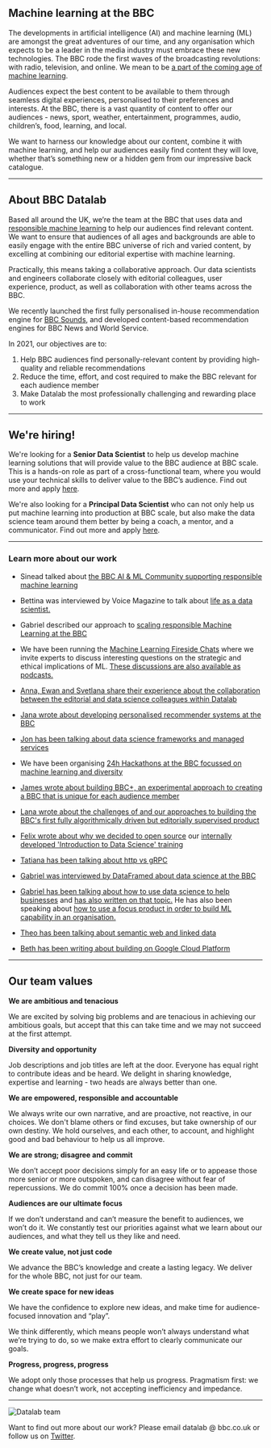 ## Machine learning at the BBC
The developments in artificial intelligence (AI) and machine learning (ML) are amongst the great adventures of our time, and any organisation which expects to be a leader in the media industry must embrace these new technologies. The BBC rode the first waves of the broadcasting revolutions: with radio, television, and online. We mean to be [a part of the coming age of machine learning](https://www.bbc.co.uk/blogs/internet/entries/b2106d78-762c-403a-901a-2e34894c3ac1).

Audiences expect the best content to be available to them through seamless digital experiences, personalised to their preferences and interests. At the BBC, there is a vast quantity of content to offer our audiences - news, sport, weather, entertainment, programmes, audio, children’s, food, learning, and local. 

We want to harness our knowledge about our content, combine it with machine learning, and help our audiences easily find content they will love, whether that’s something new or a hidden gem from our impressive back catalogue.

---

## About BBC Datalab

Based all around the UK, we’re the team at the BBC that uses data and [responsible machine learning](https://www.bbc.co.uk/blogs/internet/entries/4a31d36d-fd0c-4401-b464-d249376aafd1) to help our audiences find relevant content. We want to ensure that audiences of all ages and backgrounds are able to easily engage with the entire BBC universe of rich and varied content, by excelling at combining our editorial expertise with machine learning. 

Practically, this means taking a collaborative approach. Our data scientists and engineers collaborate closely with editorial colleagues, user experience, product, as well as collaboration with other teams across the BBC.

We recently launched the first fully personalised in-house recommendation engine for [BBC Sounds](https://www.bbc.co.uk/sounds), and developed content-based recommendation engines for BBC News and World Service.


In 2021, our objectives are to:

1. Help BBC audiences find personally-relevant content by providing high-quality and reliable recommendations
2. Reduce the time, effort, and cost required to make the BBC relevant for each audience member
3. Make Datalab the most professionally challenging and rewarding place to work

---

## We're hiring!

We're looking for a **Senior Data Scientist** to help us develop machine learning solutions that will provide value to the BBC audience at BBC scale. This is a hands-on role as part of a cross-functional team, where you would use your technical skills to deliver value to the BBC’s audience. Find out more and apply [here](https://careerssearch.bbc.co.uk/jobs/job/Senior-Data-Scientist/53164).

We're also looking for a **Principal Data Scientist** who can not only help us put machine learning into production at BBC scale, but also make the data science team around them better by being a coach, a mentor, and a communicator. Find out more and apply [here](https://careerssearch.bbc.co.uk/jobs/job/Principal-Data-Scientist-Datalab/52881). 

---

### Learn more about our work

- Sinead talked about [the BBC AI & ML Community supporting responsible machine learning](https://youtu.be/SnFpDS3-I3w)

- Bettina was interviewed by Voice Magazine to talk about [life as a data scientist.](https://www.voicemag.uk/interview/6642/want-my-job-with-bettina-hermant-data-scientist)

- Gabriel described our approach to [scaling responsible Machine Learning at the BBC](https://www.bbc.co.uk/blogs/internet/entries/4a31d36d-fd0c-4401-b464-d249376aafd1)

- We have been running the [Machine Learning Fireside Chats](https://www.meetup.com/Machine-learning-Fireside-Talks/) where we invite experts to discuss interesting questions on the strategic and ethical implications of ML. [These discussions are also available as podcasts.](https://soundcloud.com/bbcmachinelearningpodcast)

- [Anna, Ewan and Svetlana share their experience about the collaboration between the editorial and data science colleagues within Datalab](https://www.bbc.co.uk/blogs/internet/entries/a38207dd-e4ed-40fa-8bdf-aebe1dc74c28)

- [Jana wrote about developing personalised recommender systems at the BBC](https://medium.com/bbc-design-engineering/developing-personalised-recommender-systems-at-the-bbc-e26c5e0c4216)

- [Jon has been talking about data science frameworks and managed services](https://www.youtube.com/watch?v=IZ8CBwP5nlA&list=PLGVZCDnMOq0ocea1dd0it7jX7HgvZCjSW&index=45&t=0s)

- We have been organising [24h Hackathons at the BBC focussed on machine learning and diversity](https://www.dropbox.com/s/90wg5y14brcohev/HACKATHON_EXTERNAL.mov?dl=0)

- [James wrote about building BBC+, an experimental approach to creating a BBC that is unique for each audience member](http://www.bbc.co.uk/blogs/internet/entries/82cd8d1e-2f23-4eff-8f34-0ef38ca8854c)

- [Lana wrote about the challenges of and our approaches to building the BBC's first fully algorithmically driven but editorially supervised product](http://www.bbc.co.uk/blogs/internet/entries/a26a25af-4012-4f00-9fe9-2cc639a76340)

- [Felix wrote about why we decided to open source](https://medium.com/bbc-design-engineering/data-science-and-machine-learning-course-3f00629212b7) our [internally developed 'Introduction to Data Science' training](https://github.com/bbc/datalab-ml-training)

- [Tatiana has been talking about http vs gRPC](https://www.youtube.com/watch?v=-weU0Zy4Yd8)

- [Gabriel was interviewed by DataFramed about data science at the BBC](https://www.datacamp.com/community/podcast/data-science-bbc)

- [Gabriel has been talking about how to use data science to help businesses](https://www.london.edu/faculty-and-research/lbsr/iie-podcast-how-data-science-can-boost-business) and [has also written on that topic.](https://www.london.edu/faculty-and-research/lbsr/making-big-data-deliver) He has also been speaking about [how to use a focus product in order to build ML capability in an organisation.](https://www.youtube.com/watch?v=dmlgc534SpE)

- [Theo has been talking about semantic web and linked data](https://www.youtube.com/watch?v=fz3YEX8NgtI)

- [Beth has been writing about building on Google Cloud Platform](https://medium.com/@betandr/how-we-deliver-with-gcp-at-the-bbc-1c9812acf3a1)

---

## Our team values

**We are ambitious and tenacious**

We are excited by solving big problems and are tenacious in achieving our ambitious goals, but accept that this can take time and we may not succeed at the first attempt. 

**Diversity and opportunity**

Job descriptions and job titles are left at the door.  Everyone has equal right to contribute ideas and be heard.  We delight in sharing knowledge, expertise and learning - two heads are always better than one.

**We are empowered, responsible and accountable**

We always write our own narrative, and are proactive, not reactive, in our choices.  We don't blame others or find excuses, but take ownership of our own destiny.  We hold ourselves, and each other, to account, and highlight good and bad behaviour to help us all improve.

**We are strong; disagree and commit**

We don’t accept poor decisions simply for an easy life or to appease those more senior or more outspoken, and can disagree without fear of repercussions. We do commit 100% once a decision has been made. 

**Audiences are our ultimate focus**

If we don’t understand and can’t measure the benefit to audiences, we won’t do it.  We constantly test our priorities against what we learn about our audiences, and what they tell us they like and need. 

**We create value, not just code**

We advance the BBC’s knowledge and create a lasting legacy.  We deliver for the whole BBC, not just for our team. 

**We create space for new ideas**

We have the confidence to explore new ideas, and make time for audience-focused innovation and “play”.  

We think differently, which means people won’t always understand what we’re trying to do, so we make extra effort to clearly communicate our goals. 

**Progress, progress, progress**

We adopt only those processes that help us progress.  Pragmatism first: we change what doesn’t work, not accepting inefficiency and impedance.  

---

![Datalab team](team.jpg)


Want to find out more about our work? Please email datalab @ bbc.co.uk or follow us on [Twitter](https://twitter.com/bbcdatalab).
